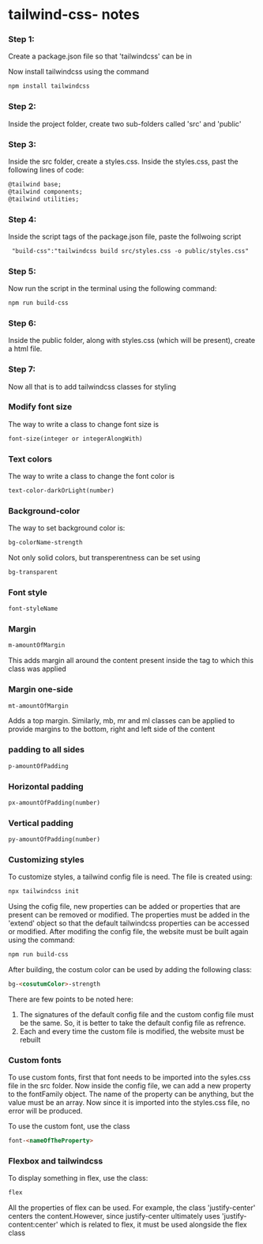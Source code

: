 # tailwind-css- notes

### Step 1:
Create a package.json file so that 'tailwindcss' can be in

Now install tailwindcss using the command
```html
npm install tailwindcss
```

### Step 2:
Inside the project folder, create two sub-folders called 'src' and 'public'

### Step 3:
Inside the src folder, create a styles.css.
Inside the styles.css, past the following lines of code:
```html
@tailwind base;
@tailwind components;
@tailwind utilities;
```

### Step 4:
Inside the script tags of the package.json file, paste the follwoing script
```html
 "build-css":"tailwindcss build src/styles.css -o public/styles.css"
```

### Step 5:
Now run the script in the terminal using the following command:
```html
npm run build-css
```
### Step 6:
Inside the public folder, along with styles.css (which will be present), create a html file.

### Step 7:
Now all that is to add tailwindcss classes for styling


### Modify font size
The way to write a class to change font size is
```html
font-size(integer or integerAlongWith)
```
### Text colors
The way to write a class to change the font color is 
```html
text-color-darkOrLight(number)
```
### Background-color
The way to set background color is:
```html
bg-colorName-strength
```
Not only solid colors, but transperentness can be set using
```html
bg-transparent
```

### Font style
```html
font-styleName
```

### Margin
```html
m-amountOfMargin
```
This adds margin all around the content present inside the tag to which this class was applied

### Margin one-side
```html
mt-amountOfMargin
```
Adds a top margin.
Similarly, mb, mr and ml classes can be applied to provide margins to the bottom, right and left side of the content

### padding to all sides
```html
p-amountOfPadding
```
### Horizontal padding
```html
px-amountOfPadding(number)
```
### Vertical padding
```html
py-amountOfPadding(number)
```

### Customizing styles
To customize styles, a tailwind config file is need.
The file is created using:
```html
npx tailwindcss init
```
Using the cofig file, new properties can be added or properties that are present can be removed or modified.
The properties must be added in the 'extend' object so that the default tailwindcss properties can be accessed or modified.
After modifing the config file, the website must be built again using the command:

```html
npm run build-css
```

After building, the costum color can be used by adding the following class:

```html
bg-<cosutumColor>-strength
```

There are few points to be noted here:
1) The signatures of the default config file and the custom config file must be the same. So, it is better to take the default config file as refrence.
2) Each and every time the custom file is modified, the website must be rebuilt

### Custom fonts
To use custom fonts, first that font needs to be imported into the syles.css file in the src folder.
Now inside the config file, we can add a new property to the fontFamily object. The name of the property can be anything, but the value must be an array.
Now since it is imported into the styles.css file, no error will be produced.

To use the custom font, use the class
```html
font-<nameOfTheProperty>
 ```
 
 ### Flexbox and tailwindcss
 
 To display something in flex, use the class:
 ```html
flex
```
All the properties of flex can be used.
For example, the class 'justify-center' centers the content.However, since justify-center ultimately uses 'justify-content:center' which is related to flex, it must be used alongside the flex class
 






























